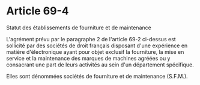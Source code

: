 # Article 69-4

Statut des établissements de fourniture et de maintenance

L'agrément prévu par le paragraphe 2 de l'article 69-2 ci-dessus est sollicité par des sociétés de droit français disposant d'une expérience en matière d'électronique ayant pour objet exclusif la fourniture, la mise en service et la maintenance des marques de machines agréées ou y consacrant une part de leurs activités au sein d'un département spécifique.

Elles sont dénommées sociétés de fourniture et de maintenance (S.F.M.).
